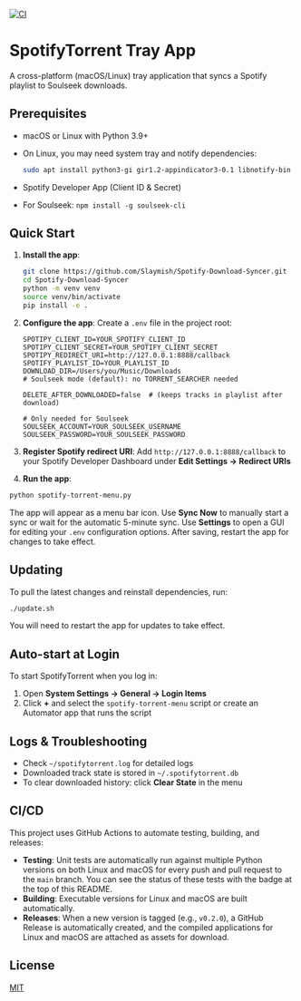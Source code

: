 [![CI](https://github.com/hamishmb/spotify-torrent/actions/workflows/ci.yml/badge.svg)](https://github.com/hamishmb/spotify-torrent/actions/workflows/ci.yml)

# SpotifyTorrent Tray App

A cross-platform (macOS/Linux) tray application that syncs a Spotify playlist to Soulseek downloads.

## Prerequisites

- macOS or Linux with Python 3.9+
- On Linux, you may need system tray and notify dependencies:

    ```bash
    sudo apt install python3-gi gir1.2-appindicator3-0.1 libnotify-bin
    ```
- Spotify Developer App (Client ID & Secret)
- For Soulseek: `npm install -g soulseek-cli`

## Quick Start

1. **Install the app**:

   ```bash
   git clone https://github.com/Slaymish/Spotify-Download-Syncer.git
   cd Spotify-Download-Syncer
   python -m venv venv
   source venv/bin/activate
   pip install -e .
   ```

2. **Configure the app**:
   Create a `.env` file in the project root:

   ```dotenv
   SPOTIPY_CLIENT_ID=YOUR_SPOTIFY_CLIENT_ID
   SPOTIPY_CLIENT_SECRET=YOUR_SPOTIFY_CLIENT_SECRET
   SPOTIPY_REDIRECT_URI=http://127.0.0.1:8888/callback
   SPOTIFY_PLAYLIST_ID=YOUR_PLAYLIST_ID
   DOWNLOAD_DIR=/Users/you/Music/Downloads
   # Soulseek mode (default): no TORRENT_SEARCHER needed

   DELETE_AFTER_DOWNLOADED=false  # (keeps tracks in playlist after download)

   # Only needed for Soulseek
   SOULSEEK_ACCOUNT=YOUR_SOULSEEK_USERNAME
   SOULSEEK_PASSWORD=YOUR_SOULSEEK_PASSWORD
   ```

3. **Register Spotify redirect URI**:
   Add `http://127.0.0.1:8888/callback` to your Spotify Developer Dashboard under **Edit Settings → Redirect URIs**


4. **Run the app**:

```bash
python spotify-torrent-menu.py
```

   The app will appear as a menu bar icon. Use **Sync Now** to manually start a sync or wait for the automatic 5-minute sync.
   Use **Settings** to open a GUI for editing your `.env` configuration options. After saving, restart the app for changes to take effect.

## Updating

To pull the latest changes and reinstall dependencies, run:

```bash
./update.sh
```
You will need to restart the app for updates to take effect.

## Auto-start at Login

To start SpotifyTorrent when you log in:

1. Open **System Settings → General → Login Items**
2. Click **+** and select the `spotify-torrent-menu` script or create an Automator app that runs the script

## Logs & Troubleshooting

- Check `~/spotifytorrent.log` for detailed logs
- Downloaded track state is stored in `~/.spotifytorrent.db`
- To clear downloaded history: click **Clear State** in the menu

## CI/CD

This project uses GitHub Actions to automate testing, building, and releases:

- **Testing**: Unit tests are automatically run against multiple Python versions on both Linux and macOS for every push and pull request to the `main` branch. You can see the status of these tests with the badge at the top of this README.
- **Building**: Executable versions for Linux and macOS are built automatically.
- **Releases**: When a new version is tagged (e.g., `v0.2.0`), a GitHub Release is automatically created, and the compiled applications for Linux and macOS are attached as assets for download.

## License

[MIT](LICENSE)

